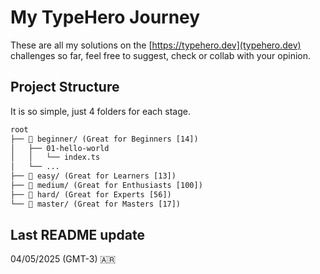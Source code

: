 # My TypeHero Journey

These are all my solutions on the [https://typehero.dev](typehero.dev) challenges so far, feel free to suggest, check or collab with your opinion.

## Project Structure

It is so simple, just 4 folders for each stage.

```txt
root
├── 📁 beginner/ (Great for Beginners [14])
│   ├── 01-hello-world
│   │   └── index.ts
│   └── ...
├── 📁 easy/ (Great for Learners [13])
├── 📁 medium/ (Great for Enthusiasts [100])
├── 📁 hard/ (Great for Experts [56])
└── 📁 master/ (Great for Masters [17])
```

## Last README update

04/05/2025 (GMT-3) 🇦🇷
